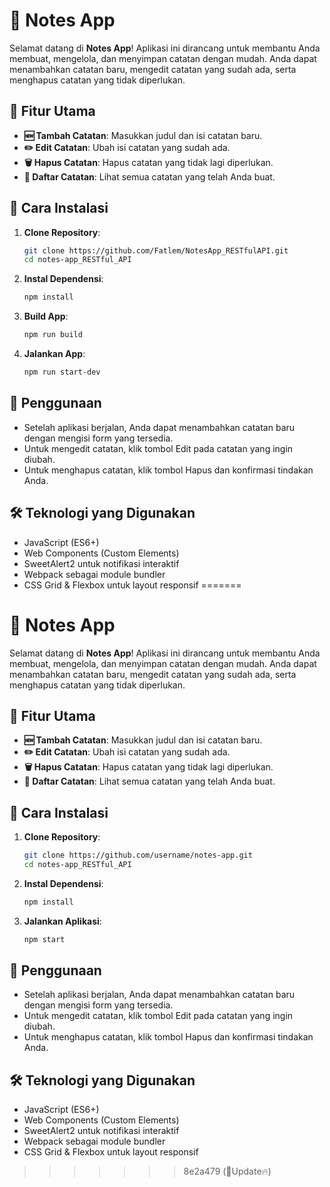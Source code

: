 # 📝 Notes App

Selamat datang di **Notes App**! Aplikasi ini dirancang untuk membantu Anda membuat, mengelola, dan menyimpan catatan dengan mudah. Anda dapat menambahkan catatan baru, mengedit catatan yang sudah ada, serta menghapus catatan yang tidak diperlukan.

## 🎯 Fitur Utama

- **🆕 Tambah Catatan**: Masukkan judul dan isi catatan baru.
- **✏️ Edit Catatan**: Ubah isi catatan yang sudah ada.
- **🗑️ Hapus Catatan**: Hapus catatan yang tidak lagi diperlukan.
- **📜 Daftar Catatan**: Lihat semua catatan yang telah Anda buat.

## 🚀 Cara Instalasi

1. **Clone Repository**:
   ```bash
   git clone https://github.com/Fatlem/NotesApp_RESTfulAPI.git
   cd notes-app_RESTful_API

2. **Instal Dependensi**:
   ```bash
   npm install

2. **Build App**:
   ```bash
   npm run build

3. **Jalankan App**:

   ```bash
   npm run start-dev
   ```

## 📖 Penggunaan

- Setelah aplikasi berjalan, Anda dapat menambahkan catatan baru dengan mengisi form yang tersedia.
- Untuk mengedit catatan, klik tombol Edit pada catatan yang ingin diubah.
- Untuk menghapus catatan, klik tombol Hapus dan konfirmasi tindakan Anda.

## 🛠️ Teknologi yang Digunakan

- JavaScript (ES6+)
- Web Components (Custom Elements)
- SweetAlert2 untuk notifikasi interaktif
- Webpack sebagai module bundler
- CSS Grid & Flexbox untuk layout responsif
=======
# 📝 Notes App

Selamat datang di **Notes App**! Aplikasi ini dirancang untuk membantu Anda membuat, mengelola, dan menyimpan catatan dengan mudah. Anda dapat menambahkan catatan baru, mengedit catatan yang sudah ada, serta menghapus catatan yang tidak diperlukan.

## 🎯 Fitur Utama

- **🆕 Tambah Catatan**: Masukkan judul dan isi catatan baru.
- **✏️ Edit Catatan**: Ubah isi catatan yang sudah ada.
- **🗑️ Hapus Catatan**: Hapus catatan yang tidak lagi diperlukan.
- **📜 Daftar Catatan**: Lihat semua catatan yang telah Anda buat.

## 🚀 Cara Instalasi

1. **Clone Repository**:
   ```bash
   git clone https://github.com/username/notes-app.git
   cd notes-app_RESTful_API

2. **Instal Dependensi**:
   ```bash
   npm install

3. **Jalankan Aplikasi**:

   ```bash
   npm start
   ```

## 📖 Penggunaan

- Setelah aplikasi berjalan, Anda dapat menambahkan catatan baru dengan mengisi form yang tersedia.
- Untuk mengedit catatan, klik tombol Edit pada catatan yang ingin diubah.
- Untuk menghapus catatan, klik tombol Hapus dan konfirmasi tindakan Anda.

## 🛠️ Teknologi yang Digunakan

- JavaScript (ES6+)
- Web Components (Custom Elements)
- SweetAlert2 untuk notifikasi interaktif
- Webpack sebagai module bundler
- CSS Grid & Flexbox untuk layout responsif
>>>>>>> 8e2a479 (📁Update🔥)

